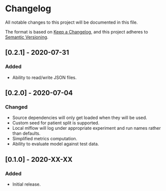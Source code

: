 # Changelog
All notable changes to this project will be documented in this file.

The format is based on [Keep a Changelog](https://keepachangelog.com/en/1.0.0/),
and this project adheres to [Semantic Versioning](https://semver.org/spec/v2.0.0.html).

## [0.2.1] - 2020-07-31
### Added
- Ability to read/write JSON files.

## [0.2.0] - 2020-07-04
### Changed
- Source dependencies will only get loaded when they will be used.
- Custom seed for patient split is supported.
- Local mlflow will log under appropriate experiment and run names rather than defaults.
- Simplified metrics computation. 
- Ability to evaluate model against test data.

## [0.1.0] - 2020-XX-XX
### Added
- Initial release.
